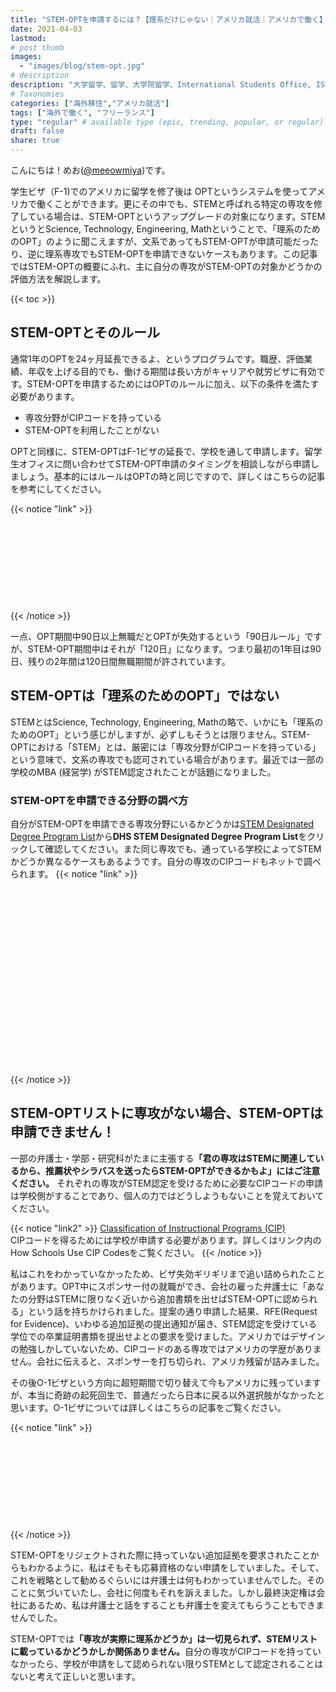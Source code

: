 ```yaml
---
title: "STEM-OPTを申請するには？【理系だけじゃない｜アメリカ就活｜アメリカで働く】"
date: 2021-04-03
lastmod: 
# post thumb
images:
  - "images/blog/stem-opt.jpg"
# description
description: "大学留学、留学、大学院留学、International Students Office, ISO, 留学生課、留学生オフィス"
# Taxonomies
categories: ["海外移住","アメリカ就活"]
tags: ["海外で働く", "フリーランス"]
type: "regular" # available type (epic, trending, popular, or regular)
draft: false
share: true
---
```

こんにちは！めお(<u><a href="https://twitter.com/meeowmiya" target="_blank">@meeowmiya</a></u>)です。

学生ビザ（F-1)でのアメリカに留学を修了後は OPTというシステムを使ってアメリカで働くことができます。更にその中でも、STEMと呼ばれる特定の専攻を修了している場合は、STEM-OPTというアップグレードの対象になります。STEMというとScience, Technology, Engineering, Mathということで、「理系のためのOPT」のように聞こえますが、文系であってもSTEM-OPTが申請可能だったり、逆に理系専攻でもSTEM-OPTを申請できないケースもあります。この記事ではSTEM-OPTの概要にふれ、主に自分の専攻がSTEM-OPTの対象かどうかの評価方法を解説します。

{{< toc >}}

## STEM-OPTとそのルール
通常1年のOPTを24ヶ月延長できるよ、というプログラムです。職歴、評価業績、年収を上げる目的でも、働ける期間は長い方がキャリアや就労ビザに有効です。STEM-OPTを申請するためにはOPTのルールに加え、以下の条件を満たす必要があります。
* 専攻分野がCIPコードを持っている
* STEM-OPTを利用したことがない

OPTと同様に、STEM-OPTはF-1ビザの延長で、学校を通して申請します。留学生オフィスに問い合わせてSTEM-OPT申請のタイミングを相談しながら申請しましょう。基本的にはルールはOPTの時と同じですので、詳しくはこちらの記事を参考にしてください。

{{< notice "link" >}}
<div class="iframely-embed"><div class="iframely-responsive" style="height: 140px; padding-bottom: 0;"><a href="https://menglish.jp/post/opt/" data-iframely-url="//cdn.iframe.ly/zfCeZsB?iframe=card-small"></a></div></div><script async src="//cdn.iframe.ly/embed.js" charset="utf-8"></script>
{{< /notice >}}

一点、OPT期間中90日以上無職だとOPTが失効するという「90日ルール」ですが、STEM-OPT期間中はそれが「120日」になります。つまり最初の1年目は90日、残りの2年間は120日間無職期間が許されています。

## STEM-OPTは「理系のためのOPT」ではない
STEMとはScience, Technology, Engineering, Mathの略で、いかにも「理系のためのOPT」という感じがしますが、必ずしもそうとは限りません。STEM-OPTにおける「STEM」とは、厳密には「専攻分野がCIPコードを持っている」という意味で、文系の専攻でも認可されている場合があります。最近では一部の学校のMBA (経営学) がSTEM認定されたことが話題になりました。

### STEM-OPTを申請できる分野の調べ方
自分がSTEM-OPTを申請できる専攻分野にいるかどうかは<a href="https://studyinthestates.dhs.gov/2021/02/now-available-2020-stem-designated-degree-program-list"><u>STEM Designated Degree Program List</u></a>から**DHS STEM Designated Degree Program List**をクリックして確認してください。また同じ専攻でも、通っている学校によってSTEMかどうか異なるケースもあるようです。自分の専攻のCIPコードもネットで調べられます。
{{< notice "link" >}}
<div class="iframely-embed"><div class="iframely-responsive" style="height: 140px; padding-bottom: 0;"><a href="https://studyinthestates.dhs.gov/2021/02/now-available-2020-stem-designated-degree-program-list" data-iframely-url="//cdn.iframe.ly/3LiC8S6?iframe=card-small"></a></div></div><script async src="//cdn.iframe.ly/embed.js" charset="utf-8"></script><br>
<div class="iframely-embed"><div class="iframely-responsive" style="height: 140px; padding-bottom: 0;"><a href="https://nces.ed.gov/ipeds/cipcode/default.aspx?y=56" data-iframely-url="//cdn.iframe.ly/Qqx3tky"></a></div></div><script async src="//cdn.iframe.ly/embed.js" charset="utf-8"></script>
{{< /notice >}}


## STEM-OPTリストに専攻がない場合、STEM-OPTは申請できません！
一部の弁護士・学部・研究科がたまに主張する<span class="keiko-red">**「君の専攻はSTEMに関連しているから、推薦状やシラバスを送ったらSTEM-OPTができるかもよ」にはご注意ください。**</span> それぞれの専攻がSTEM認定を受けるために必要なCIPコードの申請は学校側がすることであり、個人の力ではどうしようもないことを覚えておいてください。

{{< notice "link2" >}}
  <a href="https://studyinthestates.dhs.gov/sevis-help-hub/student-records/classification-of-instructional-programs/classification-of" target="blank"><u>Classification of Instructional Programs (CIP)</u></a><br>
  CIPコードを得るためには学校が申請する必要があります。詳しくはリンク内のHow Schools Use CIP Codesをご覧ください。
{{< /notice >}}

私はこれをわかっていなかったため、ビザ失効ギリギリまで追い詰められたことがあります。OPT中にスポンサー付の就職ができ、会社の雇った弁護士に「あなたの分野はSTEMに限りなく近いから追加書類を出せばSTEM-OPTに認められる」という話を持ちかけられました。提案の通り申請した結果、RFE(Request for Evidence)、いわゆる追加証拠の提出通知が届き、STEM認定を受けている学位での卒業証明書類を提出せよとの要求を受けました。アメリカではデザインの勉強しかしていないため、CIPコードのある専攻ではアメリカの学歴がありません。会社に伝えると、スポンサーを打ち切られ、アメリカ残留が詰みました。

その後O-1ビザという方向に超短期間で切り替えて今もアメリカに残っていますが、本当に奇跡の起死回生で、普通だったら日本に戻る以外選択肢がなかったと思います。O-1ビザについては詳しくはこちらの記事をご覧ください。

{{< notice "link" >}}
<div class="iframely-embed"><div class="iframely-responsive" style="height: 140px; padding-bottom: 0;"><a href="https://menglish.jp/post/o1/" data-iframely-url="//cdn.iframe.ly/U1bpzOQ?iframe=card-small"></a></div></div><script async src="//cdn.iframe.ly/embed.js" charset="utf-8"></script>
{{< /notice >}}

STEM-OPTをリジェクトされた際に持っていない追加証拠を要求されたことからもわかるように、私はそもそも応募資格のない申請をしていました。そして、これを戦略として勧めるぐらいには弁護士は何もわかっていませんでした。そのことに気づいていたし、会社に何度もそれを訴えました。しかし最終決定権は会社にあるため、私は弁護士と話をすることも弁護士を変えてもらうこともできませんでした。

STEM-OPTでは<span class="keiko-red">**「専攻が実際に理系かどうか」は一切見られず、STEMリストに載っているかどうかしか関係ありません。**</span>自分の専攻がCIPコードを持っていなかったら、学校が申請をして認められない限りSTEMとして認定されることはないと考えて正しいと思います。